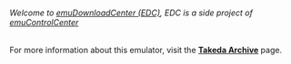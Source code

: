 ###### Welcome to [emuDownloadCenter (EDC)](https://github.com/PhoenixInteractiveNL/emuDownloadCenter/wiki/), EDC is a side project of [emuControlCenter](https://github.com/PhoenixInteractiveNL/emuControlCenter/wiki/)

For more information about this emulator, visit the [**Takeda Archive**](https://github.com/PhoenixInteractiveNL/emuDownloadCenter/wiki/Emulator-takeda#menu) page.

